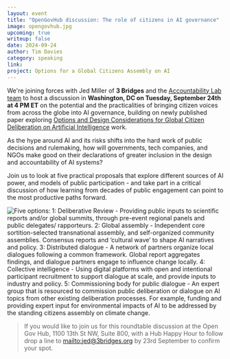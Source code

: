 ```yaml
---
layout: event
title: "OpenGovHub discussion: The role of citizens in AI governance"
image: opengovhub.jpg
upcoming: true
writeup: false
date: 2024-09-24
author: Tim Davies
category: speaking
link: 
project: Options for a Global Citizens Assembly on AI
---
```


We're joining forces with Jed Miller of **3 Bridges** and the [Accountability Lab team](https://accountabilitylab.org/) to host a discussion in **Washington, DC on Tuesday, September 24th at 4 PM ET** on the potential and the practicalities of bringing citizen voices from across the globe into AI governance, building on newly published paper exploring [Options and Design Considerations for Global Citizen Deliberation on Artificial Intelligence](https://connectedbydata.org/resources/global-deliberation-ai) work.

<!--more-->

As the hype around AI and its risks shifts into the hard work of public decisions and rulemaking, how will governments, tech companies, and NGOs make good on their declarations of greater inclusion in the design and accountability of AI systems?

Join us to look at five practical proposals that explore different sources of AI power, and models of public participation - and take part in a critical discussion of how learning from decades of public engagement can point to the most productive paths forward. 

![Five options: 1: Deliberative Review - Providing public inputs to scientific reports and/or global summits, through pre-event regional panels and public delegates/ rapporteurs. 2: Global assembly - Independent core sortition-selected transnational assembly, and self-organized community assemblies. Consensus reports and ‘cultural wave’ to shape AI narratives and policy. 3: Distributed dialogue - A network of partners organize local dialogues following a common framework. Global report aggregates findings, and dialogue partners engage to influence change locally.  4: Collective intelligence - Using digital platforms with open and intentional participant recruitment to support dialogue at scale, and provide inputs to industry and policy. 5: Commissioning body for public dialogue - An expert group that is resourced to commission public deliberation or dialogue on AI topics from other existing deliberation processes. For example, funding and providing expert input for environmental impacts of AI to be addressed by the standing citizens assembly on climate change.]({{site.baseurl}}/assets/events/gca-ai-options-five.png)

> If you would like to join us for this roundtable discussion at the Open Gov Hub, 1100 13th St NW, Suite 800, with a Hub Happy Hour to follow drop a line to [mailto:jed@3bridges.org](jed@3bridges.org) by 23rd September to confirm your spot. 